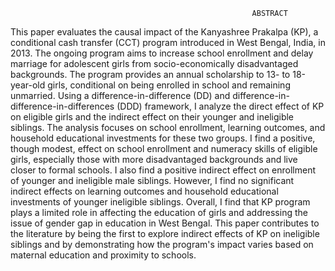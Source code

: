 
                                                          ABSTRACT 
This paper evaluates the causal impact of the Kanyashree Prakalpa (KP), a conditional cash transfer (CCT) program introduced in West Bengal, India, in 2013. The ongoing program aims to increase school enrollment and delay marriage for adolescent girls from socio-economically disadvantaged backgrounds. The program provides an annual scholarship to 13- to 18-year-old girls, conditional on being enrolled in school and remaining unmarried. Using a difference-in-difference (DD) and difference-in-difference-in-differences (DDD) framework, I analyze the direct effect of KP on eligible girls and the indirect effect on their younger and ineligible siblings. The analysis focuses on school enrollment, learning outcomes, and household educational investments for these two groups. I find a positive, though modest, effect on school enrollment and numeracy skills of eligible girls, especially those with more disadvantaged backgrounds and live closer to formal schools. I also find a positive indirect effect on enrollment of younger and ineligible male siblings. However, I find no significant indirect effects on learning outcomes and household educational investments of
younger ineligible siblings. Overall, I find that KP program plays a limited role in affecting the education of girls and addressing the issue of gender gap in education in West Bengal. This paper contributes to the literature by being the first to explore indirect effects of KP on ineligible siblings and by demonstrating how the program's impact varies based on maternal education and proximity to schools.
